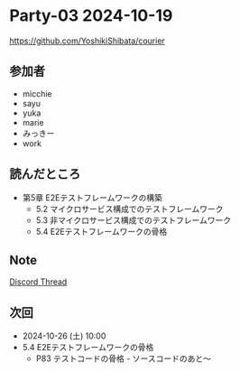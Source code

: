 # Party-03 2024-10-19

https://github.com/YoshikiShibata/courier

## 参加者

- micchie
- sayu
- yuka
- marie
- みっきー
- work

## 読んだところ

- 第5章 E2Eテストフレームワークの構築
  - 5.2 マイクロサービス構成でのテストフレームワーク
  - 5.3 非マイクロサービス構成でのテストフレームワーク
  - 5.4 E2Eテストフレームワークの骨格

## Note

[Discord Thread](https://discord.com/channels/689414179752247409/725156029033218080/1296982371391897640)

## 次回

- 2024-10-26 (土) 10:00
- 5.4 E2Eテストフレームワークの骨格
  - P83 テストコードの骨格 - ソースコードのあと〜
